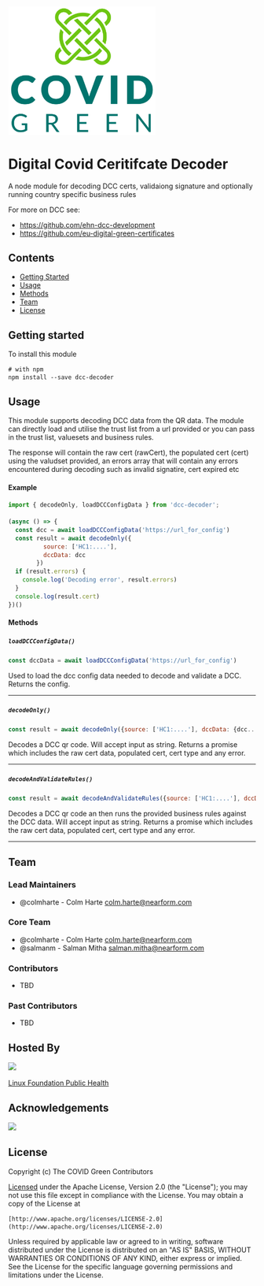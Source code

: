 <img alttext="COVID Green Logo" src="https://raw.githubusercontent.com/lfph/artwork/master/projects/covidgreen/stacked/color/covidgreen-stacked-color.png" width="300" />

# Digital Covid Ceritifcate Decoder

A node module for decoding DCC certs, validaiong signature and optionally running country specific business rules

For more on DCC see:
- https://github.com/ehn-dcc-development
- https://github.com/eu-digital-green-certificates

## Contents

- [Getting Started](#getting-started)
- [Usage](#usage)
- [Methods](#methods)
- [Team](#team)
- [License](#license)

## Getting started

To install this module

```
# with npm
npm install --save dcc-decoder
```

## Usage

This module supports decoding DCC data from the QR data.
The module can directly load and utilise the trust list from a url provided or you can pass in the trust list, valuesets and business rules.

The response will contain the raw cert (rawCert), the populated cert (cert) using the valudset provided, an errors array that will contain any errors encountered during decoding such as invalid signatire, cert expired etc

#### Example

```javascript
import { decodeOnly, loadDCCConfigData } from 'dcc-decoder';

(async () => {
  const dcc = await loadDCCConfigData('https://url_for_config')
  const result = await decodeOnly({
          source: ['HC1:....'],
          dccData: dcc
        })
  if (result.errors) {
    console.log('Decoding error', result.errors)
  }
  console.log(result.cert)
})()
```

#### Methods

##### `loadDCCConfigData()`

```javascript
const dccData = await loadDCCConfigData('https://url_for_config')
```

Used to load the dcc config data needed to decode and validate a DCC. Returns the config.

---

##### `decodeOnly()`

```javascript
const result = await decodeOnly({source: ['HC1:....'], dccData: {dcc...}});
```

Decodes a DCC qr code. Will accept input as string. Returns a promise which includes the raw cert data, populated cert, cert type and any error.

---

##### `decodeAndValidateRules()`

```javascript
const result = await decodeAndValidateRules({source: ['HC1:....'], dccData: {dcc...}}, ruleCountry: 'IE'});
```

Decodes a DCC qr code an then runs the provided business rules against the DCC data. Will accept input as string. Returns a promise which includes the raw cert data, populated cert, cert type and any error.

---

## Team

### Lead Maintainers

* @colmharte - Colm Harte <colm.harte@nearform.com>

### Core Team

* @colmharte - Colm Harte <colm.harte@nearform.com>
* @salmanm - Salman Mitha <salman.mitha@nearform.com>

### Contributors
* TBD

### Past Contributors
* TBD

## Hosted By

<img alttext="Linux Foundation Public Health Logo" src="https://www.lfph.io/wp-content/themes/cncf-theme/images/lfph/faces-w_2000.png" width="100">

[Linux Foundation Public Health](https://lfph.io)

## Acknowledgements

<a href="https://nearform.com"><img alttext="NearForm Logo" src="https://openjsf.org/wp-content/uploads/sites/84/2019/04/nearform.png" width="400" /></a>

## License

Copyright (c) The COVID Green Contributors

[Licensed](LICENSE) under the Apache License, Version 2.0 (the "License");
you may not use this file except in compliance with the License.
You may obtain a copy of the License at

    [http://www.apache.org/licenses/LICENSE-2.0](http://www.apache.org/licenses/LICENSE-2.0)

Unless required by applicable law or agreed to in writing, software
distributed under the License is distributed on an "AS IS" BASIS,
WITHOUT WARRANTIES OR CONDITIONS OF ANY KIND, either express or implied.
See the License for the specific language governing permissions and
limitations under the License.

